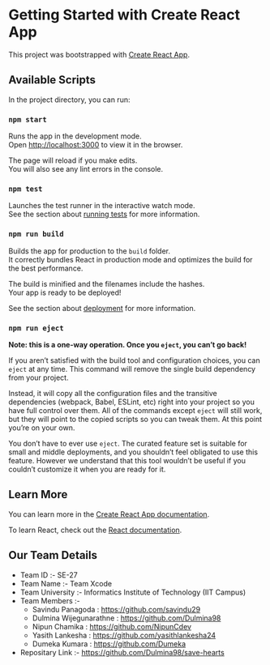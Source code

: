 # Getting Started with Create React App

This project was bootstrapped with [Create React App](https://github.com/facebook/create-react-app).

## Available Scripts

In the project directory, you can run:

### `npm start`

Runs the app in the development mode.\
Open [http://localhost:3000](http://localhost:3000) to view it in the browser.

The page will reload if you make edits.\
You will also see any lint errors in the console.

### `npm test`

Launches the test runner in the interactive watch mode.\
See the section about [running tests](https://facebook.github.io/create-react-app/docs/running-tests) for more information.

### `npm run build`

Builds the app for production to the `build` folder.\
It correctly bundles React in production mode and optimizes the build for the best performance.

The build is minified and the filenames include the hashes.\
Your app is ready to be deployed!

See the section about [deployment](https://facebook.github.io/create-react-app/docs/deployment) for more information.

### `npm run eject`

**Note: this is a one-way operation. Once you `eject`, you can’t go back!**

If you aren’t satisfied with the build tool and configuration choices, you can `eject` at any time. This command will remove the single build dependency from your project.

Instead, it will copy all the configuration files and the transitive dependencies (webpack, Babel, ESLint, etc) right into your project so you have full control over them. All of the commands except `eject` will still work, but they will point to the copied scripts so you can tweak them. At this point you’re on your own.

You don’t have to ever use `eject`. The curated feature set is suitable for small and middle deployments, and you shouldn’t feel obligated to use this feature. However we understand that this tool wouldn’t be useful if you couldn’t customize it when you are ready for it.

## Learn More

You can learn more in the [Create React App documentation](https://facebook.github.io/create-react-app/docs/getting-started).

To learn React, check out the [React documentation](https://reactjs.org/).

## Our Team Details

* Team ID :- SE-27
* Team Name :- Team Xcode
* Team University :- Informatics Institute of Technology (IIT Campus)
* Team Members :-
       <html>
         <ul>
             <li> Savindu Panagoda : https://github.com/savindu29 </li>
             <li> Dulmina Wijegunarathne : https://github.com/Dulmina98 </li>
             <li> Nipun Chamika : https://github.com/NipunCdev </li>
             <li> Yasith Lankesha : https://github.com/yasithlankesha24 </li>
             <li> Dumeka Kumara : https://github.com/Dumeka </li>
         </ul>
       </html>
* Repositary Link :- https://github.com/Dulmina98/save-hearts

